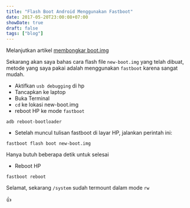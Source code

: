 ```yaml
---
title: "Flash Boot Android Menggunakan Fastboot"
date: 2017-05-20T23:00:08+07:00
showDate: true
draft: false
tags: ["blog"]
---
```

Melanjutkan artikel [membongkar boot.img](/posts/2017-05-20-bongkar-boot.img-android-di-fedora-25)

Sekarang akan saya bahas cara flash file `new-boot.img` yang telah dibuat, metode yang saya pakai adalah menggunakan `fastboot` karena sangat mudah.

* Aktifkan `usb debugging` di hp
* Tancapkan ke laptop
* Buka Terminal
* `cd` ke lokasi new-boot.img
* reboot HP ke mode `fastboot`

```
adb reboot-bootloader
```

* Setelah muncul tulisan fastboot di layar HP, jalankan perintah ini:

```
fastboot flash boot new-boot.img
```
Hanya butuh beberapa detik untuk selesai

* Reboot HP

```
fastboot reboot
```

Selamat, sekarang `/system` sudah termount dalam mode `rw`

:+1:
